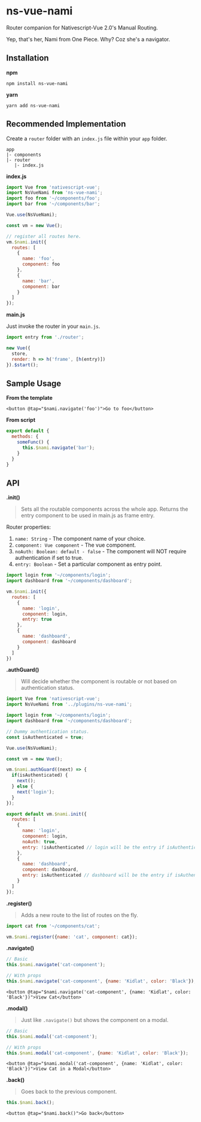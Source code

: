 # ns-vue-nami
Router companion for Nativescript-Vue 2.0's Manual Routing.

Yep, that's her, Nami from One Piece. Why? Coz she's a navigator.

## Installation

**npm**

`npm install ns-vue-nami`

**yarn**

`yarn add ns-vue-nami`

## Recommended Implementation

Create a `router` folder with an `index.js` file within your `app` folder.
```
app
|- components
|- router
   |- index.js
```

**index.js**

```javascript
import Vue from 'nativescript-vue';
import NsVueNami from 'ns-vue-nami';
import foo from '~/components/foo';
import bar from '~/components/bar';

Vue.use(NsVueNami);

const vm = new Vue();

// register all routes here.
vm.$nami.init({
  routes: [
    {
      name: 'foo',
      component: foo
    },
    {
      name: 'bar',
      component: bar
    }
  ]
});
```

**main.js**

Just invoke the router in your `main.js`.

```javascript
import entry from './router';

new Vue({
  store,
  render: h => h('frame', [h(entry)])
}).$start();
```

## Sample Usage

**From the template**

```vue
<button @tap="$nami.navigate('foo')">Go to foo</button>
```

**From script**

```javascript
export default {
  methods: {
    someFunc() {
      this.$nami.navigate('bar');
    }
  }
}
```

## API

**.init()**

> Sets all the routable components across the whole app.
> Returns the entry component to be used in main.js as frame entry.

Router properties:
1. `name: String` - The component name of your choice.
2. `component: Vue component` - The vue component.
3. `noAuth: Boolean: default - false` - The component will NOT require authentication if set to true.
4. `entry: Boolean` - Set a particular component as entry point.

```javascript
import login from '~/components/login';
import dashboard from '~/components/dashboard';

vm.$nami.init({
  routes: [
    {
      name: 'login',
      component: login,
      entry: true
    },
    {
      name: 'dashboard',
      component: dashboard
    }
  ]
})
```

**.authGuard()**

> Will decide whether the component is routable or not based on authentication status.

```javascript
import Vue from 'nativescript-vue';
import NsVueNami from '../plugins/ns-vue-nami';

import login from '~/components/login';
import dashboard from '~/components/dashboard';

// Dummy authentication status.
const isAuthenticated = true;

Vue.use(NsVueNami);

const vm = new Vue();

vm.$nami.authGuard((next) => {
  if(isAuthenticated) {
    next();
  } else {
    next('login');
  }
});

export default vm.$nami.init({
  routes: [
    {
      name: 'login',
      component: login,
      noAuth: true,
      entry: !isAuthenticated // login will be the entry if isAuthenticated is false
    },
    {
      name: 'dashboard',
      component: dashboard,
      entry: isAuthenticated // dashboard will be the entry if isAuthenticated is true
    }
  ]
});
```

**.register()**

> Adds a new route to the list of routes on the fly.

```javascript
import cat from '~/components/cat';

vm.$nami.register({name: 'cat', component: cat});
```

**.navigate()**

```javascript
// Basic
this.$nami.navigate('cat-component');

// With props
this.$nami.navigate('cat-component', {name: 'Kidlat', color: 'Black'});
```

```vue
<button @tap="$nami.navigate('cat-component', {name: 'Kidlat', color: 'Black'})">View Cat</button>
```

**.modal()** 

> Just like `.navigate()` but shows the component on a modal.

```javascript
// Basic
this.$nami.modal('cat-component');

// With props
this.$nami.modal('cat-component', {name: 'Kidlat', color: 'Black'});
```

```vue
<button @tap="$nami.modal('cat-component', {name: 'Kidlat', color: 'Black'})">View Cat in a Modal</button>
```

**.back()** 

> Goes back to the previous component.

```javascript
this.$nami.back();
```

```vue
<button @tap="$nami.back()">Go back</button>
```